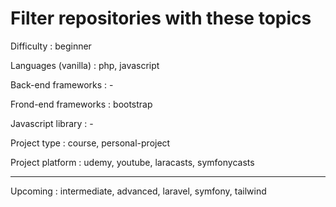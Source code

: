 # Filter repositories with these topics

Difficulty : beginner

Languages (vanilla) : php, javascript

Back-end frameworks : -

Frond-end frameworks : bootstrap

Javascript library : -

Project type : course, personal-project

Project platform : udemy, youtube, laracasts, symfonycasts

---

Upcoming : intermediate, advanced, laravel, symfony, tailwind
